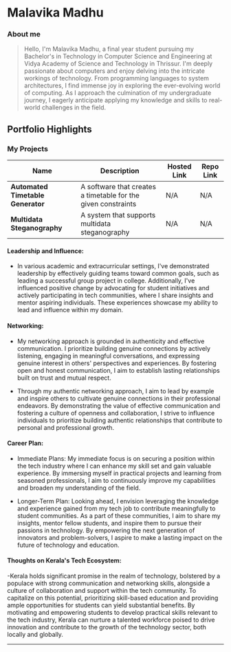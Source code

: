 # Malavika Madhu
### About me

> Hello, I'm Malavika Madhu, a final year student pursuing my Bachelor's in Technology in Computer Science and Engineering at Vidya Academy of Science and Technology in Thrissur. I'm deeply passionate about computers and enjoy delving into the intricate workings of technology. From programming languages to system architectures, I find immense joy in exploring the ever-evolving world of computing. As I approach the culmination of my undergraduate journey, I eagerly anticipate applying my knowledge and skills to real-world challenges in the field.
## Portfolio Highlights

### My Projects

| Name                | Description                                                               | Hosted Link                              | Repo Link                                                      |
|---------------------|---------------------------------------------------------------------------|------------------------------------------|----------------------------------------------------------------|
| **Automated Timetable Generator**  |                  A software that creates a timetable for the given constraints                             | N/A   | N/A             |
| **Multidata Steganography**  | A system that supports multidata steganography                                              | N/A     | N/A              |

#### Leadership and Influence:

- In various academic and extracurricular settings, I've demonstrated leadership by effectively guiding teams toward common goals, such as leading a successful group project in college. Additionally, I've influenced positive change by advocating for student initiatives and actively participating in tech communities, where I share insights and mentor aspiring individuals. These experiences showcase my ability to lead and influence within my domain.

#### Networking:

- My networking approach is grounded in authenticity and effective communication. I prioritize building genuine connections by actively listening, engaging in meaningful conversations, and expressing genuine interest in others' perspectives and experiences. By fostering open and honest communication, I aim to establish lasting relationships built on trust and mutual respect.

- Through my authentic networking approach, I aim to lead by example and inspire others to cultivate genuine connections in their professional endeavors. By demonstrating the value of effective communication and fostering a culture of openness and collaboration, I strive to influence individuals to prioritize building authentic relationships that contribute to personal and professional growth.

#### Career Plan:

- Immediate Plans:
My immediate focus is on securing a position within the tech industry where I can enhance my skill set and gain valuable experience. By immersing myself in practical projects and learning from seasoned professionals, I aim to continuously improve my capabilities and broaden my understanding of the field.

- Longer-Term Plan:
Looking ahead, I envision leveraging the knowledge and experience gained from my tech job to contribute meaningfully to student communities. As a part of these communities, I aim to share my insights, mentor fellow students, and inspire them to pursue their passions in technology. By empowering the next generation of innovators and problem-solvers, I aspire to make a lasting impact on the future of technology and education.

#### Thoughts on Kerala's Tech Ecosystem:

-Kerala holds significant promise in the realm of technology, bolstered by a populace with strong communication and networking skills, alongside a culture of collaboration and support within the tech community. To capitalize on this potential, prioritizing skill-based education and providing ample opportunities for students can yield substantial benefits. By motivating and empowering students to develop practical skills relevant to the tech industry, Kerala can nurture a talented workforce poised to drive innovation and contribute to the growth of the technology sector, both locally and globally.

---

